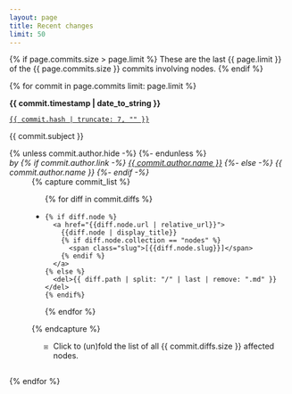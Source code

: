 ```yaml
---
layout: page
title: Recent changes
limit: 50
---
```


<style>

  details > summary {
    margin-left: 30px;
    margin-bottom: 15px;
    padding-inline-start: 1ch;
  }

  details[open] > summary {
    display: none;
  }

  summary { list-style: none; }
  summary::-webkit-details-marker { display: none; }

  details summary::before {
    position: absolute;
    transform: translateX(-100%);
    padding-right: 1ch;
    content: '⧆';
    color: hsl(0, 0%, 40%);
  }

  summary {
    cursor: pointer;
    margin-left: 30px;
    padding-inline-start: 1ch;
  }

  li.diff-A, li.diff-M, li.diff-D {
    padding-inline-start: 1ch;
  }
  li.diff-A { list-style-type: '⊞'; }
  li.diff-M { list-style-type: '⊡'; } /* ⧇ */
  li.diff-D { list-style-type: '⊟'; }
  li.diff-A::marker { color: hsl(120, 100%, 40%); }
  li.diff-M::marker { color: hsl(240, 100%, 40%); }
  li.diff-D::marker { color: hsl(  0, 100%, 40%); }

  .author {
    float: right;
    font-style: italic;
  }

</style>

{% if page.commits.size > page.limit %}
These are the last {{ page.limit }} of the {{ page.commits.size }} commits involving nodes.
{% endif %}

<dl>

{% for commit in page.commits limit: page.limit %}

<dt>

<strong>{{ commit.timestamp | date_to_string }}</strong>

<a href="https://github.com/jonsterling/math/commit/{{ commit.hash }}">
  <code>{{ commit.hash | truncate: 7, "" }}</code>
</a>

{{ commit.subject }}

{% unless commit.author.hide -%}
  <span class="author">by
    {% if commit.author.link -%}
      <a href="{{ commit.author.link }}">{{ commit.author.name }}</a>
    {%- else -%}
      {{ commit.author.name }}
    {%- endif -%}
  </span>
{%- endunless %}

</dt>

<dd>

{% capture commit_list %}

<ul>
  {% for diff in commit.diffs %}
  <li class="diff-{{ diff.status }}">

    {% if diff.node %}
      <a href="{{diff.node.url | relative_url}}">
        {{diff.node | display_title}}
        {% if diff.node.collection == "nodes" %}
          <span class="slug">[{{diff.node.slug}}]</span>
        {% endif %}
      </a>
    {% else %}
      <del>{{ diff.path | split: "/" | last | remove: ".md" }}</del>
    {% endif%}

  </li>
  {% endfor %}
</ul>

{% endcapture %}

<details {% if commit.diffs.size < 7 %}open{% endif %}>
  <summary markdown='span'>Click to (un)fold the list of all {{ commit.diffs.size }} affected nodes.</summary>
  {{ commit_list }}
</details>

</dd>

{% endfor %}

</dl>
